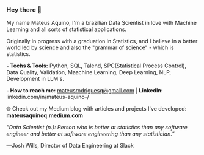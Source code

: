 ### Hey there 👋

My name Mateus Aquino, I'm a brazilian Data Scientist in love with Machine Learning and all sorts of statistical applications.

Originally in progress with a graduation in Statistics, and I believe in a better world led by science and also the "grammar of science" - which is statistics.

**- Techs & Tools:** Python, SQL, Talend, SPC(Statistical Process Control), Data Quality, Validation, Maachine Learning, Deep Learning, NLP, Development in LLM's.

**- How to reach me:** mateusrodriguesq@gmail.com | **LinkedIn:** linkedin.com/in/mateus-aquino-/

🌐 Check out my Medium blog with articles and projects I've developed: **mateusaquinoq.medium.com**





*“Data Scientist (n.): Person who is better at statistics than any software engineer and better at software engineering than any statistician.”*

―Josh Wills, Director of Data Engineering at Slack

